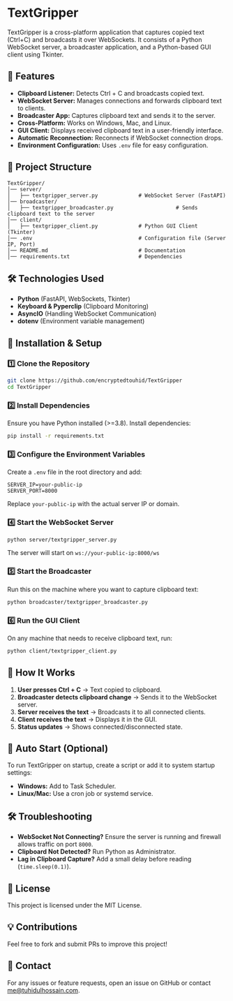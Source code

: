 # TextGripper

TextGripper is a cross-platform application that captures copied text (Ctrl+C) and broadcasts it over WebSockets. It consists of a Python WebSocket server, a broadcaster application, and a Python-based GUI client using Tkinter.

## 📌 Features
- **Clipboard Listener:** Detects Ctrl + C and broadcasts copied text.
- **WebSocket Server:** Manages connections and forwards clipboard text to clients.
- **Broadcaster App:** Captures clipboard text and sends it to the server.
- **Cross-Platform:** Works on Windows, Mac, and Linux.
- **GUI Client:** Displays received clipboard text in a user-friendly interface.
- **Automatic Reconnection:** Reconnects if WebSocket connection drops.
- **Environment Configuration:** Uses `.env` file for easy configuration.

## 📂 Project Structure
```
TextGripper/
│── server/
│   ├── textgripper_server.py             # WebSocket Server (FastAPI)
│── broadcaster/
│   ├── textgripper_broadcaster.py                    # Sends clipboard text to the server
│── client/
│   ├── textgripper_client.py             # Python GUI Client (Tkinter)
│── .env                                  # Configuration file (Server IP, Port)
│── README.md                             # Documentation
│── requirements.txt                      # Dependencies
```

## 🛠️ Technologies Used
- **Python** (FastAPI, WebSockets, Tkinter)
- **Keyboard & Pyperclip** (Clipboard Monitoring)
- **AsyncIO** (Handling WebSocket Communication)
- **dotenv** (Environment variable management)

## 🚀 Installation & Setup

### 1️⃣ Clone the Repository
```sh
git clone https://github.com/encryptedtouhid/TextGripper
cd TextGripper
```

### 2️⃣ Install Dependencies
Ensure you have Python installed (>=3.8). Install dependencies:
```sh
pip install -r requirements.txt
```

### 3️⃣ Configure the Environment Variables
Create a `.env` file in the root directory and add:
```
SERVER_IP=your-public-ip
SERVER_PORT=8000
```
Replace `your-public-ip` with the actual server IP or domain.

### 4️⃣ Start the WebSocket Server
```sh
python server/textgripper_server.py  
```
The server will start on `ws://your-public-ip:8000/ws`

### 5️⃣ Start the Broadcaster
Run this on the machine where you want to capture clipboard text:
```sh
python broadcaster/textgripper_broadcaster.py  
```

### 6️⃣ Run the GUI Client
On any machine that needs to receive clipboard text, run:
```sh
python client/textgripper_client.py
```

## 📌 How It Works
1. **User presses Ctrl + C** → Text copied to clipboard.
2. **Broadcaster detects clipboard change** → Sends it to the WebSocket server.
3. **Server receives the text** → Broadcasts it to all connected clients.
4. **Client receives the text** → Displays it in the GUI.
5. **Status updates** → Shows connected/disconnected state.

## 🔄 Auto Start (Optional)
To run TextGripper on startup, create a script or add it to system startup settings:
- **Windows:** Add to Task Scheduler.
- **Linux/Mac:** Use a cron job or systemd service.

## 🛠️ Troubleshooting
- **WebSocket Not Connecting?** Ensure the server is running and firewall allows traffic on port `8000`.
- **Clipboard Not Detected?** Run Python as Administrator.
- **Lag in Clipboard Capture?** Add a small delay before reading (`time.sleep(0.1)`).

## 📜 License
This project is licensed under the MIT License.

## 💡 Contributions
Feel free to fork and submit PRs to improve this project!

## 📧 Contact
For any issues or feature requests, open an issue on GitHub or contact me@tuhidulhossain.com.

